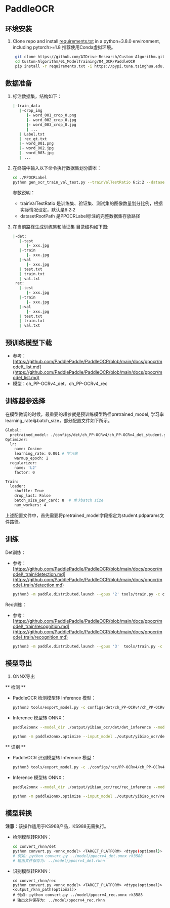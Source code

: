 # PaddleOCR

## 环境安装
1. Clone repo and install [requirements.txt](https://github.com/AIDrive-Research/EdgeAI-Toolkit/blob/main/train/ocr/paddleocr/requirements.txt) in a python=3.8.0 environment, including pytorch>=1.8 推荐使用Conda虚拟环境。
   ```bash
    git clone https://github.com/AIDrive-Research/Custom-Algorithm.git
    cd Custom-Algorithm/01_ModelTraining/04_OCR/PaddleOCR
    pip install -r requirements.txt -i https://pypi.tuna.tsinghua.edu.cn/simple/
   ```

## 数据准备
1. 标注数据集，结构如下：
   ```bash
   |-train_data
      |-crop_img
         |- word_001_crop_0.png
         |- word_002_crop_0.jpg
         |- word_003_crop_0.jpg
         | ...
      | Label.txt
      | rec_gt.txt
      |- word_001.png
      |- word_002.jpg
      |- word_003.jpg
      | ...
   ```

2. 在终端中输入以下命令执行数据集划分脚本：

   ```bash
   cd ./PPOCRLabel 
   python gen_ocr_train_val_test.py --trainValTestRatio 6:2:2 --datasetRootPath ../train_data
   ```
   参数说明：

   - trainValTestRatio 是训练集、验证集、测试集的图像数量划分比例，根据实际情况设定，默认是6:2:2
   - datasetRootPath 是PPOCRLabel标注的完整数据集存放路径

3. 在当前路径生成训练集和验证集
   目录结构如下图:

   ```bash
   |-det:
      |-test
         |- xxx.jpg
      |-train
         |- xxx.jpg
      |-val
         |- xxx.jpg
      | test.txt
      | train.txt
      | val.txt
    rec:
      |-test
         |- xxx.jpg
      |-train
         |- xxx.jpg	
      |-val
         |- xxx.jpg
      | test.txt
      | train.txt
      | val.txt   
   ```

## 预训练模型下载

* 参考：[https://github.com/PaddlePaddle/PaddleOCR/blob/main/docs/ppocr/model\_list.md](https://github.com/PaddlePaddle/PaddleOCR/blob/main/docs/ppocr/model_list.md)
* 模型：ch\_PP-OCRv4\_det、ch\_PP-OCRv4\_rec

## 训练超参选择
在模型微调的时候，最重要的超参就是预训练模型路径pretrained_model, 学习率learning_rate与batch_size，部分配置文件如下所示。
```bash
Global:
  pretrained_model: ./configs/det/ch_PP-OCRv4/ch_PP-OCRv4_det_student.yml # 预训练模型路径
Optimizer:
  lr:
    name: Cosine
    learning_rate: 0.001 # 学习率
    warmup_epoch: 2
  regularizer:
    name: 'L2'
    factor: 0

Train:
  loader:
    shuffle: True
    drop_last: False
    batch_size_per_card: 8  # 单卡batch size
    num_workers: 4
```
上述配置文件中，首先需要将pretrained_model字段指定为student.pdparams文件路径。


## 训练

Det训练：

* 参考：[https://github.com/PaddlePaddle/PaddleOCR/blob/main/docs/ppocr/model\_train/detection.md](https://github.com/PaddlePaddle/PaddleOCR/blob/main/docs/ppocr/model_train/detection.md)

   ```bash
   python3 -m paddle.distributed.launch --gpus '2' tools/train.py -c configs/det/ch_PP-OCRv4/ch_PP-OCRv4_det_student.yml -o Global.pretrained_model=./pretrained_model/ch_PP-OCRv4_det_train/best_accuracy.pdparams
   ```

Rec训练：

* 参考：[https://github.com/PaddlePaddle/PaddleOCR/blob/main/docs/ppocr/model\_train/recognition.md](https://github.com/PaddlePaddle/PaddleOCR/blob/main/docs/ppocr/model_train/recognition.md)

   ```bash
   python3 -m paddle.distributed.launch --gpus '3'  tools/train.py -c ./configs/rec/PP-OCRv4/ch_PP-OCRv4_rec.yml -o Global.pretrained_model=./pretrained_model/ch_PP-OCRv4_rec_train/student.pdparams
   ```


## 模型导出

1. ONNX导出

** 检测 **

- PaddleOCR 检测模型转 Inference 模型：

   ```bash
   python3 tools/export_model.py -c configs/det/ch_PP-OCRv4/ch_PP-OCRv4_det_student.yml -o Global.pretrained_model="./output/yibiao_ocr/det/best_model/model" Global.save_inference_dir="./output/yibiao_ocr/det/det_inference/"
   ```

- Inference 模型转 ONNX：

   ```bash
   paddle2onnx --model_dir ./output/yibiao_ocr/det/det_inference --model_filename inference.pdmodel --params_filename inference.pdiparams --save_file ./output/yibiao_ocr/det/det_inference/yibiao_det.onnx --opset_version 12 --enable_dev_version True --enable_onnx_checker True
   ```
   ```bash
   python -m paddle2onnx.optimize --input_model ./output/yibiao_ocr/det/det_inference/yibiao_det.onnx --output_model ./output/yibiao_ocr/det/det_inference/yibiao_det_op.onnx --input_shape_dict "{'x':[1,3,640,640]}"
   ```


** 识别 **

- PaddleOCR 识别模型转 Inference 模型：

   ```bash
   python3 tools/export_model.py -c ./configs/rec/PP-OCRv4/ch_PP-OCRv4_rec.yml -o Global.pretrained_model="./output/yibiao_ocr/rec/best_model/model" Global.save_inference_dir="./output/yibiao_ocr/rec/rec_inference/"
   ```

- Inference 模型转 ONNX：

   ```bash
   paddle2onnx --model_dir ./output/yibiao_ocr/rec/rec_inference --model_filename inference.pdmodel --params_filename inference.pdiparams --save_file ./output/yibiao_ocr/rec/rec_inference/yibiao_rec.onnx --opset_version 12 --enable_dev_version True
   ```
   ```bash
   python -m paddle2onnx.optimize --input_model ./output/yibiao_ocr/rec/rec_inference/yibiao_rec.onnx --output_model ./output/yibiao_ocr/rec/rec_inference/yibiao_rec_op.onnx --input_shape_dict "{'x':[1,3,48,320]}"
   ```

## 模型转换
**注意**：该操作适用于KS968产品，KS988无需执行。

- 检测模型转RKNN：

   ```bash 
   cd convert_rknn/det
   python convert.py <onnx_model> <TARGET_PLATFORM> <dtype(optional)> <output_rknn_path(optional)>
   # 例如: python convert.py ../model/ppocrv4_det.onnx rk3588
   # 输出文件保存为: ../model/ppocrv4_det.rknn
   ```

- 识别模型转RKNN：

   ```
   cd convert_rknn/rec
   python convert.py <onnx_model> <TARGET_PLATFORM> <dtype(optional)> <output_rknn_path(optional)>
   # 例如: python convert.py ../model/ppocrv4_rec.onnx rk3588
   # 输出文件保存为: ../model/ppocrv4_rec.rknn
   ```
